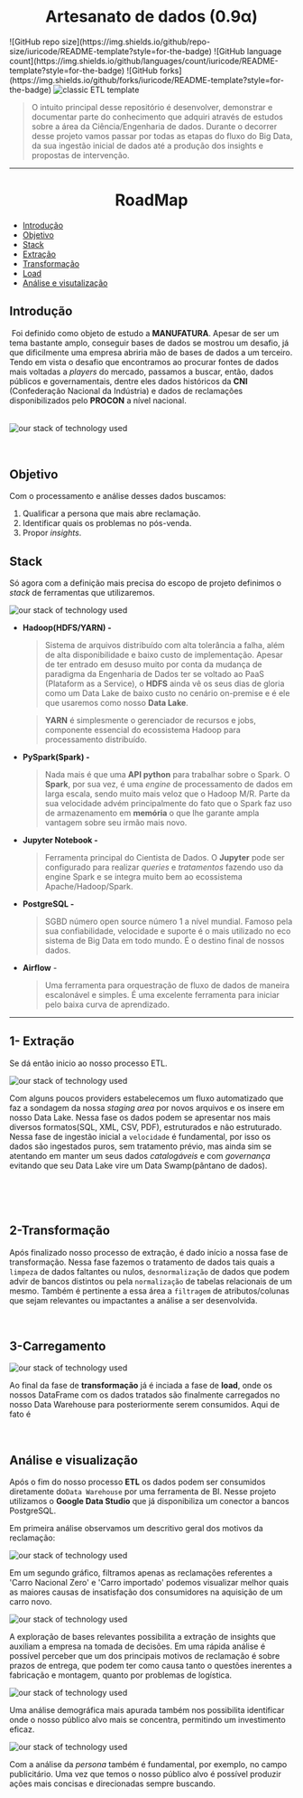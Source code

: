 <p align="center">
    <h1 align="center"> Artesanato de dados (0.9α)</h3>
</p> 
![GitHub repo size](https://img.shields.io/github/repo-size/iuricode/README-template?style=for-the-badge)
![GitHub language count](https://img.shields.io/github/languages/count/iuricode/README-template?style=for-the-badge)
![GitHub forks](https://img.shields.io/github/forks/iuricode/README-template?style=for-the-badge)





<img src="./.img/etl_arch.png" alt="classic ETL template">

> O intuito principal desse repositório é desenvolver, demonstrar e documentar parte do conhecimento que adquiri através de estudos sobre a área da Ciência/Engenharia de dados. Durante o decorrer desse projeto vamos passar por todas as etapas do fluxo do Big Data, da sua ingestão inicial de dados até a produção dos insights e propostas de intervenção.



----

<p align="center">
<h1 align="center"> RoadMap</h1>
</p> 

- [Introdução](#introduction)
- [Objetivo](#objective)
- [Stack](#stack)
- [Extração](#extraction)
- [Transformação](#transformation)
- [Load](#load)
- [Análise e visutalização](#analysis)




## Introdução <a name="introduction"></a>
​	Foi definido como objeto de estudo a **MANUFATURA**. Apesar de ser um tema bastante amplo, conseguir bases de dados se mostrou um desafio, já que dificilmente uma empresa abriria mão de bases de dados a um terceiro. Tendo em vista o desafio que encontramos ao procurar fontes de dados mais voltadas a *players* do mercado, passamos a buscar, então, dados públicos e governamentais, dentre eles dados históricos da **CNI** (Confederação Nacional da Indústria) e dados de reclamações disponibilizados pelo **PROCON** a nível nacional.



###### 

<img src="./.img/manu_asset.png" alt="our stack of technology used">



​	



## Objetivo <a name ="objective">

Com o processamento e análise desses dados buscamos: 

1. Qualificar a persona que mais abre reclamação.
2. Identificar quais os problemas no pós-venda.
3. Propor *insights*.



## Stack <a name ="stack">

Só agora com a definição mais precisa do escopo de projeto definimos o *stack* de ferramentas que utilizaremos.



<img src="./.img/stack.png" alt="our stack of technology used">

  - **Hadoop(HDFS/YARN) -** 

    > Sistema de arquivos distribuído com alta tolerância a falha, além de alta disponibilidade e baixo custo de implementação. Apesar de ter entrado em desuso muito por conta da mudança de paradigma da Engenharia de Dados ter se voltado ao PaaS (Plataform as a Service), o **HDFS** ainda vê os seus dias de gloria como um Data Lake de baixo custo no cenário on-premise e é ele que usaremos como nosso **Data Lake**.

    
    
    > **YARN** é simplesmente o gerenciador de recursos e jobs, componente essencial do ecossistema Hadoop para processamento distribuído.



  - **PySpark(Spark) -**

    > Nada mais é que uma **API python** para trabalhar sobre o Spark. O **Spark**, por sua vez, é uma *engine* de processamento de dados em larga escala, sendo muito mais veloz que o Hadoop M/R. Parte da sua velocidade advém principalmente do fato que o Spark faz uso de armazenamento em **memória** o que lhe garante ampla vantagem sobre seu irmão mais novo. 
    
    
    
    

  - **Jupyter Notebook -**

    > Ferramenta principal do Cientista de Dados. O **Jupyter** pode ser configurado para realizar *queries* e *tratamentos* fazendo uso da engine Spark e se integra muito bem ao ecossistema Apache/Hadoop/Spark.





  - **PostgreSQL -**

    > SGBD número open source número 1 a nível mundial. Famoso pela sua confiabilidade, velocidade e suporte é o mais utilizado no eco sistema de Big Data em todo mundo. É o destino final de nossos dados.



  - **Airflow** -

    > Uma ferramenta para orquestração de fluxo de dados de maneira escalonável e simples. É uma excelente ferramenta para iniciar pelo baixa curva de aprendizado.








----





## 1- Extração <a name ="extraction">

Se dá então inicio ao nosso processo ETL.

<img src="./.img/airflow.png" alt="our stack of technology used">



Com alguns poucos providers estabelecemos um fluxo automatizado que faz a sondagem da nossa *staging area* por novos arquivos e os insere em nosso Data Lake. Nessa fase os dados podem se apresentar nos mais diversos formatos(SQL, XML, CSV, PDF), estruturados e não estruturado. Nessa fase de ingestão inicial a `velocidade` é fundamental, por isso os dados são ingestados puros, sem tratamento prévio, mas ainda sim se atentando em manter um seus dados *catalogáveis* e com *governança* evitando que seu Data Lake vire um Data Swamp(pântano de dados).

</br>

</br>

</br>











## 2-Transformação <a name ="transformation">

Após finalizado nosso processo de extração, é dado início a nossa fase de transformação. Nessa fase fazemos o tratamento de dados tais quais a `limpeza` de dados faltantes ou nulos, `desnormalização` de dados que podem advir de bancos distintos ou pela `normalização` de tabelas relacionais de um mesmo. Também é pertinente a essa área a `filtragem` de atributos/colunas que sejam relevantes ou impactantes a análise a ser desenvolvida.

</br>









## 3-Carregamento <a name ="load">

<img src="./.img/loadpg.png" alt="our stack of technology used">

</br>

Ao final da fase de **transformação** já é inciada a fase  de **load**, onde os nossos DataFrame com os dados tratados são finalmente carregados no nosso Data Warehouse para posteriormente serem consumidos. Aqui de fato é 

</br>



## Análise e visualização <a name ="insight">

Após o fim do nosso processo **ETL** os dados podem ser consumidos diretamente do`Data Warehouse` por uma ferramenta de BI. Nesse projeto utilizamos o **Google Data Studio** que já disponibiliza um conector a bancos PostgreSQL.



Em primeira análise observamos um descritivo geral dos motivos da reclamação:



<img src="./.img/insight1.png" alt="our stack of technology used">

Em um segundo gráfico, filtramos apenas as reclamações referentes a 'Carro Nacional Zero' e 'Carro importado' podemos visualizar melhor quais as maiores causas de insatisfação dos consumidores na aquisição de um carro novo.

<img src="./.img/insight2.png" alt="our stack of technology used">

A exploração de bases relevantes possibilita a extração de insights que auxiliam a empresa na tomada de decisões. Em uma rápida análise é possível perceber que um dos principais motivos de reclamação é sobre prazos de entrega,  que podem ter como causa tanto o questões inerentes a fabricação e montagem, quanto por problemas de logística.





<img src="./.img/insight3.png" alt="our stack of technology used">



Uma análise demográfica mais apurada também nos possibilita identificar onde o nosso público alvo mais se concentra, permitindo um investimento eficaz. 



<img src="./.img/insight4.png" alt="our stack of technology used">



Com a análise da *persona* também é fundamental, por exemplo, no campo publicitário. Uma vez que temos o nosso público alvo  é  possível produzir ações mais concisas e direcionadas sempre buscando.









